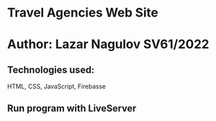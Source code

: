 # Travel Agencies Web Site
# Author: Lazar Nagulov SV61/2022
## Technologies used:
HTML, CSS, JavaScript, Firebasse
## Run program with LiveServer

